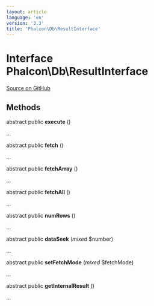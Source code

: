 ```yaml
---
layout: article
language: 'en'
version: '3.3'
title: 'Phalcon\Db\ResultInterface'
---
```

# Interface **Phalcon\Db\ResultInterface**

<a href="https://github.com/phalcon/cphalcon/tree/v3.3.0/phalcon/db/resultinterface.zep" class="btn btn-default btn-sm">Source on GitHub</a>

## Methods
abstract public  **execute** ()

...


abstract public  **fetch** ()

...


abstract public  **fetchArray** ()

...


abstract public  **fetchAll** ()

...


abstract public  **numRows** ()

...


abstract public  **dataSeek** (*mixed* $number)

...


abstract public  **setFetchMode** (*mixed* $fetchMode)

...


abstract public  **getInternalResult** ()

...



